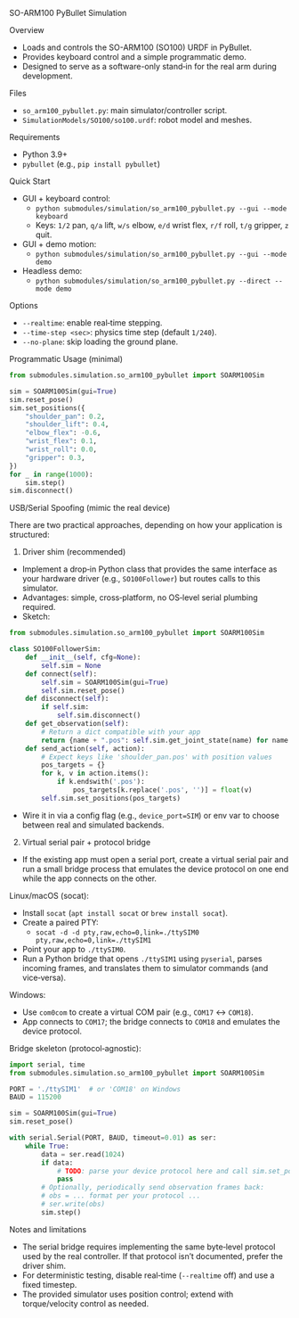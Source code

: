 SO-ARM100 PyBullet Simulation

Overview
- Loads and controls the SO-ARM100 (SO100) URDF in PyBullet.
- Provides keyboard control and a simple programmatic demo.
- Designed to serve as a software-only stand‑in for the real arm during development.

Files
- `so_arm100_pybullet.py`: main simulator/controller script.
- `SimulationModels/SO100/so100.urdf`: robot model and meshes.

Requirements
- Python 3.9+
- `pybullet` (e.g., `pip install pybullet`)

Quick Start
- GUI + keyboard control:
  - `python submodules/simulation/so_arm100_pybullet.py --gui --mode keyboard`
  - Keys: `1/2` pan, `q/a` lift, `w/s` elbow, `e/d` wrist flex, `r/f` roll, `t/g` gripper, `z` quit.
- GUI + demo motion:
  - `python submodules/simulation/so_arm100_pybullet.py --gui --mode demo`
- Headless demo:
  - `python submodules/simulation/so_arm100_pybullet.py --direct --mode demo`

Options
- `--realtime`: enable real‑time stepping.
- `--time-step <sec>`: physics time step (default `1/240`).
- `--no-plane`: skip loading the ground plane.

Programmatic Usage (minimal)
```py
from submodules.simulation.so_arm100_pybullet import SOARM100Sim

sim = SOARM100Sim(gui=True)
sim.reset_pose()
sim.set_positions({
    "shoulder_pan": 0.2,
    "shoulder_lift": 0.4,
    "elbow_flex": -0.6,
    "wrist_flex": 0.1,
    "wrist_roll": 0.0,
    "gripper": 0.3,
})
for _ in range(1000):
    sim.step()
sim.disconnect()
```

USB/Serial Spoofing (mimic the real device)

There are two practical approaches, depending on how your application is structured:

1) Driver shim (recommended)
- Implement a drop‑in Python class that provides the same interface as your hardware driver (e.g., `SO100Follower`) but routes calls to this simulator.
- Advantages: simple, cross‑platform, no OS‑level serial plumbing required.
- Sketch:
```py
from submodules.simulation.so_arm100_pybullet import SOARM100Sim

class SO100FollowerSim:
    def __init__(self, cfg=None):
        self.sim = None
    def connect(self):
        self.sim = SOARM100Sim(gui=True)
        self.sim.reset_pose()
    def disconnect(self):
        if self.sim:
            self.sim.disconnect()
    def get_observation(self):
        # Return a dict compatible with your app
        return {name + ".pos": self.sim.get_joint_state(name) for name in self.sim.joint_names()}
    def send_action(self, action):
        # Expect keys like 'shoulder_pan.pos' with position values
        pos_targets = {}
        for k, v in action.items():
            if k.endswith('.pos'):
                pos_targets[k.replace('.pos', '')] = float(v)
        self.sim.set_positions(pos_targets)
```
- Wire it in via a config flag (e.g., `device_port=SIM`) or env var to choose between real and simulated backends.

2) Virtual serial pair + protocol bridge
- If the existing app must open a serial port, create a virtual serial pair and run a small bridge process that emulates the device protocol on one end while the app connects on the other.

Linux/macOS (socat):
- Install `socat` (`apt install socat` or `brew install socat`).
- Create a paired PTY:
  - `socat -d -d pty,raw,echo=0,link=./ttySIM0 pty,raw,echo=0,link=./ttySIM1`
- Point your app to `./ttySIM0`.
- Run a Python bridge that opens `./ttySIM1` using `pyserial`, parses incoming frames, and translates them to simulator commands (and vice‑versa).

Windows:
- Use `com0com` to create a virtual COM pair (e.g., `COM17` ↔ `COM18`).
- App connects to `COM17`; the bridge connects to `COM18` and emulates the device protocol.

Bridge skeleton (protocol‑agnostic):
```py
import serial, time
from submodules.simulation.so_arm100_pybullet import SOARM100Sim

PORT = './ttySIM1'  # or 'COM18' on Windows
BAUD = 115200

sim = SOARM100Sim(gui=True)
sim.reset_pose()

with serial.Serial(PORT, BAUD, timeout=0.01) as ser:
    while True:
        data = ser.read(1024)
        if data:
            # TODO: parse your device protocol here and call sim.set_positions(...)
            pass
        # Optionally, periodically send observation frames back:
        # obs = ... format per your protocol ...
        # ser.write(obs)
        sim.step()
```

Notes and limitations
- The serial bridge requires implementing the same byte‑level protocol used by the real controller. If that protocol isn’t documented, prefer the driver shim.
- For deterministic testing, disable real‑time (`--realtime` off) and use a fixed timestep.
- The provided simulator uses position control; extend with torque/velocity control as needed.

